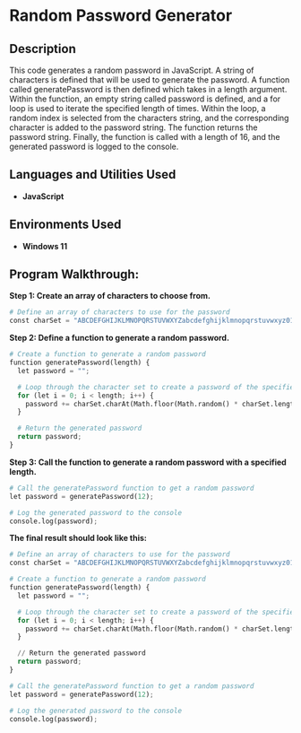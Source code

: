 <h1>Random Password Generator</h1>

<h2>Description</h2>
This code generates a random password in JavaScript. A string of characters is defined that will be used to generate the password. A function called generatePassword is then defined which takes in a length argument. Within the function, an empty string called password is defined, and a for loop is used to iterate the specified length of times. Within the loop, a random index is selected from the characters string, and the corresponding character is added to the password string. The function returns the password string. Finally, the function is called with a length of 16, and the generated password is logged to the console.
<br />


<h2>Languages and Utilities Used</h2>

- <b>JavaScript</b> 

<h2>Environments Used </h2>

- <b>Windows 11</b>

<h2>Program Walkthrough:</h2>

<b>Step 1: Create an array of characters to choose from.</b>

```python
# Define an array of characters to use for the password
const charSet = "ABCDEFGHIJKLMNOPQRSTUVWXYZabcdefghijklmnopqrstuvwxyz0123456789!@#$%^&*()_+-=[]{}|;':\"<>,.?/~`";
```
<b>Step 2: Define a function to generate a random password.</b>

```python
# Create a function to generate a random password
function generatePassword(length) {
  let password = "";

  # Loop through the character set to create a password of the specified length
  for (let i = 0; i < length; i++) {
    password += charSet.charAt(Math.floor(Math.random() * charSet.length));
  }

  # Return the generated password
  return password;
}
```

<b>Step 3: Call the function to generate a random password with a specified length.</b>

```python
# Call the generatePassword function to get a random password
let password = generatePassword(12);

# Log the generated password to the console
console.log(password);
```

<b> The final result should look like this:</b>
```python
# Define an array of characters to use for the password
const charSet = "ABCDEFGHIJKLMNOPQRSTUVWXYZabcdefghijklmnopqrstuvwxyz0123456789!@#$%^&*()_+-=[]{}|;':\"<>,.?/~`";

# Create a function to generate a random password
function generatePassword(length) {
  let password = "";

  # Loop through the character set to create a password of the specified length
  for (let i = 0; i < length; i++) {
    password += charSet.charAt(Math.floor(Math.random() * charSet.length));
  }

  // Return the generated password
  return password;
}

# Call the generatePassword function to get a random password
let password = generatePassword(12);

# Log the generated password to the console
console.log(password);
```
